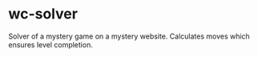 # wc-solver
Solver of a mystery game on a mystery website. Calculates moves which ensures level completion. 
